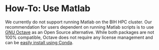 # How-To: Use Matlab

We currently do not support running Matlab on the BIH HPC cluster.
Our recommendation for users dependent on running Matlab scripts is to use [GNU Octave](https://www.gnu.org/software/octave/) as an Open Source alternative.
While both packages are not 100% compatible, Octave does not require any license management and can be [easily install using Conda](../../best-practice/software-installation-with-conda.md).
